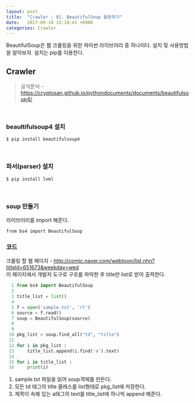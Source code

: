 ```yaml
---
layout: post
title:  "Crawler : 01. BeautifulSoup 활용하기"
date:   2017-09-18 15:10:41 +0900
categories: Crawler
---
```



BeautifulSoup은 웹 크롤링을 위한 파이썬 라이브러리 중 하나이다. 설치 및 사용방법을 알아보자. 설치는 pip를 이용한다.

## Crawler

>공식문서  - https://cryptosan.github.io/pythondocuments/documents/beautifulsoup4/


<br>

### beaultifulsoup4 설치

```
$ pip install beautifulsoup4
```

<br>

### 파서(parser) 설치

```
$ pip install lxml
```

<br>

### soup 만들기
라이브러리를 import 해준다.

```
from bs4 import BeautifulSoup
```


### 코드
크롤링 할 웹 페이지 - http://comic.naver.com/webtoon/list.nhn?titleId=651673&weekday=wed<br>
이 페이지에서 개발자 도구로 구조를 파악한 후 title만 list로 받아 출력한다.

```python
  1 from bs4 import BeautifulSoup
  2
  3 title_list = list()
  4
  5 f = open('sample.txt', 'rt')
  6 source = f.read()
  7 soup = BeautifulSoup(source)
  8
  9
 10 pkg_list = soup.find_all("td", "title")
 11
 12 for i in pkg_list :
 13     title_list.append(i.find('a').text)
 14
 15 for i in title_list :
 16     print(i)
```
1. sample.txt 파일을 읽어 soup객체를 만든다.
2. 모든 td 태그의 title 클래스를 list형태로 pkg_list에 저장한다.
3. 제목이 속해 있는 a태그의 text를 title_list에 하나씩 append 해준다.
